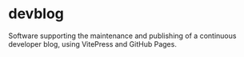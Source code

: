 # devblog
Software supporting the maintenance and publishing of a continuous developer blog, using VitePress and GitHub Pages.
